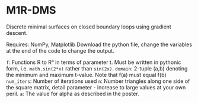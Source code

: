 # M1R-DMS
Discrete minimal surfaces on closed boundary loops using gradient descent.

Requires: NumPy, Matplotlib
Download the python file, change the variables at the end of the code to change the output.

`f`: Functions R to R³ in terms of parameter t. Must be written in pythonic form, i.e. `math.sin(2*x)` rather than `sin(2x)`.
`domain`: 2-tuple (a,b) denoting the minimum and maximum t-value. Note that f(a) must equal f(b)
`num_iters`: Number of iterations used
`n`: Number triangles along one side of the square matrix, detail parameter - increase to large values at your own peril.
`a`: The value for alpha as described in the poster.
